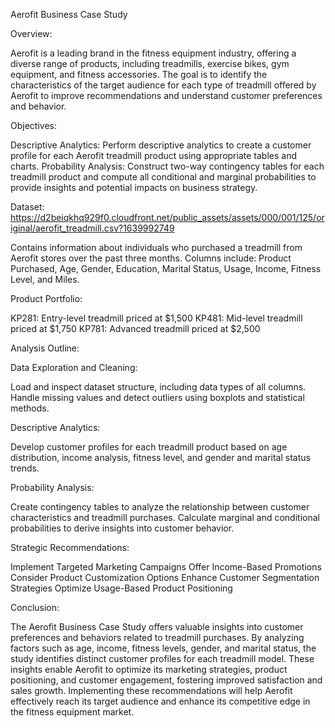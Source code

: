 Aerofit Business Case Study

Overview:

Aerofit is a leading brand in the fitness equipment industry, offering a diverse range of products, including treadmills, exercise bikes, gym equipment, and fitness accessories.
The goal is to identify the characteristics of the target audience for each type of treadmill offered by Aerofit to improve recommendations and understand customer preferences and behavior.

Objectives:

Descriptive Analytics:
Perform descriptive analytics to create a customer profile for each Aerofit treadmill product using appropriate tables and charts.
Probability Analysis:
Construct two-way contingency tables for each treadmill product and compute all conditional and marginal probabilities to provide insights and potential impacts on business strategy.

Dataset: https://d2beiqkhq929f0.cloudfront.net/public_assets/assets/000/001/125/original/aerofit_treadmill.csv?1639992749

Contains information about individuals who purchased a treadmill from Aerofit stores over the past three months.
Columns include: Product Purchased, Age, Gender, Education, Marital Status, Usage, Income, Fitness Level, and Miles.

Product Portfolio:

KP281: Entry-level treadmill priced at $1,500
KP481: Mid-level treadmill priced at $1,750
KP781: Advanced treadmill priced at $2,500

Analysis Outline:

Data Exploration and Cleaning:

Load and inspect dataset structure, including data types of all columns.
Handle missing values and detect outliers using boxplots and statistical methods.

Descriptive Analytics:

Develop customer profiles for each treadmill product based on age distribution, income analysis, fitness level, and gender and marital status trends.

Probability Analysis:

Create contingency tables to analyze the relationship between customer characteristics and treadmill purchases.
Calculate marginal and conditional probabilities to derive insights into customer behavior.


Strategic Recommendations:

Implement Targeted Marketing Campaigns
Offer Income-Based Promotions
Consider Product Customization Options
Enhance Customer Segmentation Strategies
Optimize Usage-Based Product Positioning


Conclusion:

The Aerofit Business Case Study offers valuable insights into customer preferences and behaviors related to treadmill purchases.
By analyzing factors such as age, income, fitness levels, gender, and marital status, the study identifies distinct customer profiles for each treadmill model.
These insights enable Aerofit to optimize its marketing strategies, product positioning, and customer engagement, fostering improved satisfaction and sales growth.
Implementing these recommendations will help Aerofit effectively reach its target audience and enhance its competitive edge in the fitness equipment market.

